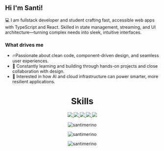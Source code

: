 ## Hi I'm Santi!

💻 I am fullstack developer and student crafting fast, accessible web apps with TypeScript and React. Skilled in state management, streaming, and UI architecture—turning complex needs into sleek, intuitive interfaces.

### What drives me

- 🔥Passionate about clean code, component-driven design, and seamless user experiences.
- 💯 Constantly learning and building through hands-on projects and close collaboration with design.
- 🧠 Interested in how AI and cloud infrastructure can power smarter, more resilient applications.

<div align="center">
<h1>Skills</h1>
<a href="">
    <img src="https://skillicons.dev/icons?i=nodejs,mysql,postgresql,php" />
  </a>
  <a href="">
    <img src="https://skillicons.dev/icons?i=java,typescript,javascript,prisma " />
  </a>
  <a href="">
    <img src="https://skillicons.dev/icons?i=cs,dotnet,html,vite"/>
  </a>
  <a href="">
    <img src="https://skillicons.dev/icons?i=react,next,css,tailwind" />
  </a>
    <a href="">
    <img src="https://skillicons.dev/icons?i=express,figma,mongodb,vercel" />
  </a>

</div>
<p align="center"><img align="center" src="https://github-readme-streak-stats.herokuapp.com/?user=SantiMerino&theme=github_dark" alt="santimerino"/></p>

<p align="center"><img align="center" src="https://github-readme-stats.vercel.app/api/?username=SantiMerino&repo=github-readme-stats&theme=github_dark" alt="santimerino"/></p>

<p align="center"><img align="center" src="https://github-readme-stats.vercel.app/api/top-langs/?username=SantiMerino&theme=github_dark&layout=compact" alt="santimerino"/></p>
</div>
